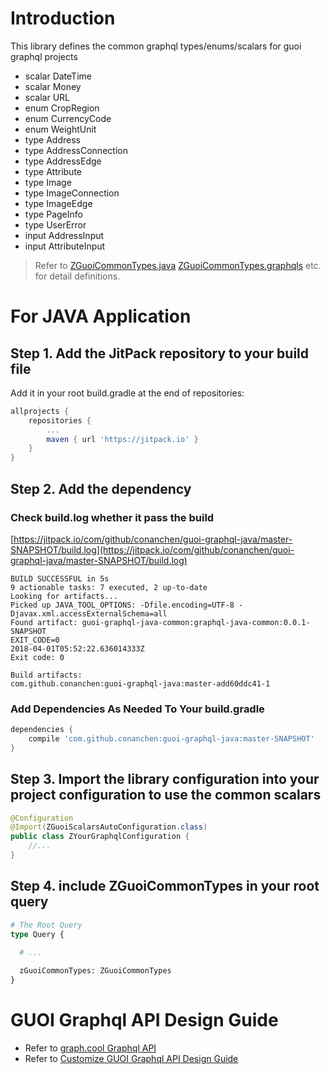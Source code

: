 # Introduction
This library defines the common graphql types/enums/scalars for guoi graphql projects
-  scalar DateTime
-  scalar Money
-  scalar URL
-  enum CropRegion
-  enum CurrencyCode
-  enum WeightUnit
-  type Address
-  type AddressConnection
-  type AddressEdge
-  type Attribute
-  type Image
-  type ImageConnection
-  type ImageEdge
-  type PageInfo
-  type UserError
-  input AddressInput
-  input AttributeInput

> Refer to [ZGuoiCommonTypes.java](graphql-java-common/src/main/java/com/github/conanchen/guoi/graphql/types/ZGuoiCommonTypes.java) 
[ZGuoiCommonTypes.graphqls](graphql-java-common/src/main/resources/graphql/ZGuoiCommonTypes.graphqls)
etc.  for detail definitions.

# For JAVA Application 
## Step 1. Add the JitPack repository to your build file
Add it in your root build.gradle at the end of repositories:
```gradle
allprojects {
    repositories {
        ...
        maven { url 'https://jitpack.io' }
    }
}
```
	
## Step 2. Add the dependency

### Check build.log whether it pass the build
[https://jitpack.io/com/github/conanchen/guoi-graphql-java/master-SNAPSHOT/build.log](https://jitpack.io/com/github/conanchen/guoi-graphql-java/master-SNAPSHOT/build.log)
```angular2html
BUILD SUCCESSFUL in 5s
9 actionable tasks: 7 executed, 2 up-to-date
Looking for artifacts...
Picked up JAVA_TOOL_OPTIONS: -Dfile.encoding=UTF-8 -Djavax.xml.accessExternalSchema=all
Found artifact: guoi-graphql-java-common:graphql-java-common:0.0.1-SNAPSHOT
EXIT_CODE=0
2018-04-01T05:52:22.636014333Z
Exit code: 0

Build artifacts:
com.github.conanchen:guoi-graphql-java:master-add60ddc41-1
```
### Add Dependencies As Needed To Your build.gradle
```gradle
dependencies {
    compile 'com.github.conanchen:guoi-graphql-java:master-SNAPSHOT'
}
```
	
## Step 3. Import the library configuration into your project configuration to use the common scalars
```java
@Configuration
@Import(ZGuoiScalarsAutoConfiguration.class)
public class ZYourGraphqlConfiguration {
    //...
}    
```
## Step 4. include ZGuoiCommonTypes in your root query
```graphql
# The Root Query 
type Query {

  # ...
  
  zGuoiCommonTypes: ZGuoiCommonTypes
}

```
# GUOI Graphql API Design Guide
- Refer to [graph.cool Graphql API](https://www.graph.cool/docs/reference/graphql-api/overview-abogasd0go)
- Refer to [Customize GUOI Graphql API Design Guide](GUOI_GRAPHQL_API_DESIGN_GUIDE.md)